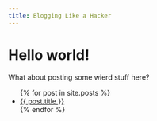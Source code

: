 ```yaml
---
title: Blogging Like a Hacker
---
```


# Hello world!


What about posting some wierd stuff here?

<ul>
  {% for post in site.posts %}
    <li>
      <a href="{{ post.url }}">{{ post.title }}</a>
    </li>
  {% endfor %}
</ul>

